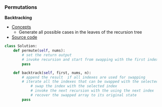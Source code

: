 ### Permutations
**Backtracking**
- [Concepts](images/backtracking.png)
    - Generate all possible cases in the leaves of the recursion tree
- [Source code](source/backtracking.py)
```python
class Solution:
    def permute(self, nums):
        # set the return output
        # invoke recursion and start from swapping with the first index
        pass

    def backtrack(self, first, nums, n):
        # append the result  if all indexes are used for swapping 
        # iterate all the indexes that can be swapped with the selected index 
            # swap the index with the selected index 
            # invoke the next recursion with the using the next index 
            # recover the swapped array to its original state 
        pass
```

